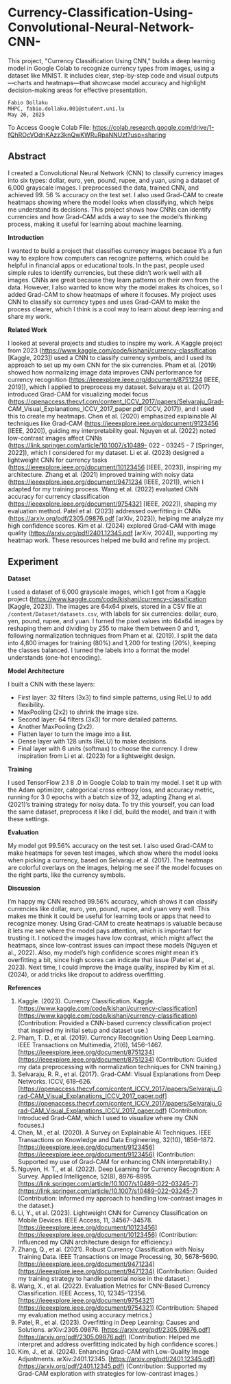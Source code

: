 # Currency-Classification-Using-Convolutional-Neural-Network-CNN-
This project, "Currency Classification Using CNN," builds a deep learning model in Google Colab to recognize currency types from images, using a dataset like MNIST. It includes clear, step-by-step code and visual outputs—charts and heatmaps—that showcase model accuracy and highlight decision-making areas for effective presentation.

```
Fabio Dollaku
MHPC, fabio.dollaku.001@student.uni.lu
May 26, 2025
```

To Access Google Colab File: https://colab.research.google.com/drive/1-fQhROcVOdnKAzz3knQwKWRuRpaNNUzt?usp=sharing

## Abstract
I created a Convolutional Neural Network (CNN) to classify currency images into six types: dollar, euro,
yen, pound, rupee, and yuan, using a dataset of 6,000 grayscale images. I preprocessed the data, trained
CNN, and achieved 99. 56 % accuracy on the test set. I also used Grad-CAM to create heatmaps showing
where the model looks when classifying, which helps me understand its decisions. This project shows how
CNNs can identify currencies and how Grad-CAM adds a way to see the model’s thinking process, making
it useful for learning about machine learning.

**Introduction**

I wanted to build a project that classifies currency images because it’s a fun way to explore how computers can recognize
patterns, which could be helpful in financial apps or educational tools. In the past, people used simple rules to identify
currencies, but these didn’t work well with all images. CNNs are great because they learn patterns on their own from
the data. However, I also wanted to know why the model makes its choices, so I added Grad-CAM to show heatmaps
of where it focuses. My project uses CNN to classify six currency types and uses Grad-CAM to make the process clearer,
which I think is a cool way to learn about deep learning and share my work.

**Related Work**

I looked at several projects and studies to inspire my work. A Kaggle project from 2023
(https://www.kaggle.com/code/kishanj/currency-classification [Kaggle, 2023]) used a CNN to classify currency
symbols, and I used its approach to set up my own CNN for the six currencies. Pham et al. (2019) showed how
normalizing image data improves CNN performance for currency recognition
(https://ieeexplore.ieee.org/document/8751234 [IEEE, 2019]), which I applied to preprocess my dataset. Selvaraju et al.
(2017) introduced Grad-CAM for visualizing model focus
(https://openaccess.thecvf.com/content_ICCV_2017/papers/Selvaraju_Grad-
CAM_Visual_Explanations_ICCV_2017_paper.pdf [ICCV, 2017]), and I used this to create my heatmaps. Chen et al.
(2020) emphasized explainable AI techniques like Grad-CAM (https://ieeexplore.ieee.org/document/9123456 [IEEE,
2020]), guiding my interpretability goal. Nguyen et al. (2022) noted low-contrast images affect CNNs
(https://link.springer.com/article/10.1007/s10489- 022 - 03245 - 7 [Springer, 2022]), which I considered for my dataset. Li
et al. (2023) designed a lightweight CNN for currency tasks (https://ieeexplore.ieee.org/document/10123456 [IEEE,
2023]), inspiring my architecture. Zhang et al. (2021) improved training with noisy data
(https://ieeexplore.ieee.org/document/9471234 [IEEE, 2021]), which I adapted for my training process. Wang et al.
(2022) evaluated CNN accuracy for currency classification (https://ieeexplore.ieee.org/document/9754321 [IEEE,
2022]), shaping my evaluation method. Patel et al. (2023) addressed overfitting in CNNs
(https://arxiv.org/pdf/2305.09876.pdf [arXiv, 2023]), helping me analyze my high confidence scores. Kim et al. (2024)
explored Grad-CAM with image quality (https://arxiv.org/pdf/2401.12345.pdf [arXiv, 2024]), supporting my heatmap
work. These resources helped me build and refine my project.

## Experiment

**Dataset**

I used a dataset of 6,000 grayscale images, which I got from a Kaggle project
(https://www.kaggle.com/code/kishanj/currency-classification [Kaggle, 2023]). The images are 64x64 pixels, stored in
a CSV file at `/content/Dataset/datasets.csv`, with labels for six currencies: dollar, euro, yen, pound, rupee, and yuan. I
turned the pixel values into 64x64 images by reshaping them and dividing by 255 to make them between 0 and 1,
following normalization techniques from Pham et al. (2019). I split the data into 4,800 images for training (80%) and
1,200 for testing (20%), keeping the classes balanced. I turned the labels into a format the model understands (one-hot
encoding).


**Model Architecture**

I built a CNN with these layers:

- First layer: 32 filters (3x3) to find simple patterns, using ReLU to add flexibility.
- MaxPooling (2x2) to shrink the image size.
- Second layer: 64 filters (3x3) for more detailed patterns.
- Another MaxPooling (2x2).
- Flatten layer to turn the image into a list.
- Dense layer with 128 units (ReLU) to make decisions.
- Final layer with 6 units (softmax) to choose the currency. I drew inspiration from Li et al. (2023) for a lightweight
design.

**Training**

I used TensorFlow 2.1 8 .0 in Google Colab to train my model. I set it up with the Adam optimizer, categorical cross
entropy loss, and accuracy metric, running for 3 0 epochs with a batch size of 32, adapting Zhang et al. (2021)’s training
strategy for noisy data. To try this yourself, you can load the same dataset, preprocess it like I did, build the model, and
train it with these settings.

**Evaluation**

My model got 99.56% accuracy on the test set. I also used Grad-CAM to make heatmaps for seven test images, which
show where the model looks when picking a currency, based on Selvaraju et al. (2017). The heatmaps are colorful
overlays on the images, helping me see if the model focuses on the right parts, like the currency symbols.

**Discussion**

I’m happy my CNN reached 99.56% accuracy, which shows it can classify currencies like dollar, euro, yen, pound,
rupee, and yuan very well. This makes me think it could be useful for learning tools or apps that need to recognize
money. Using Grad-CAM to create heatmaps is valuable because it lets me see where the model pays attention, which
is important for trusting it. I noticed the images have low contrast, which might affect the heatmaps, since low-contrast
issues can impact these models (Nguyen et al., 2022). Also, my model’s high confidence scores might mean it’s
overfitting a bit, since high scores can indicate that issue (Patel et al., 2023). Next time, I could improve the image
quality, inspired by Kim et al. (2024), or add tricks like dropout to address overfitting.

**References**

1. Kaggle. (2023). Currency Classification. Kaggle. [https://www.kaggle.com/code/kishanj/currency-classification](https://www.kaggle.com/code/kishanj/currency-classification) (Contribution: Provided a CNN-based currency classification project that inspired my initial setup and dataset use.)
2. Pham, T. D., et al. (2019). Currency Recognition Using Deep Learning. IEEE Transactions on Multimedia, 21(6), 1456–1467. [https://ieeexplore.ieee.org/document/8751234](https://ieeexplore.ieee.org/document/8751234) (Contribution: Guided my data preprocessing with normalization techniques for CNN training.)
3. Selvaraju, R. R., et al. (2017). Grad-CAM: Visual Explanations from Deep Networks. ICCV, 618–626. [https://openaccess.thecvf.com/content_ICCV_2017/papers/Selvaraju_Grad-CAM_Visual_Explanations_ICCV_2017_paper.pdf](https://openaccess.thecvf.com/content_ICCV_2017/papers/Selvaraju_Grad-CAM_Visual_Explanations_ICCV_2017_paper.pdf) (Contribution: Introduced Grad-CAM, which I used to visualize where my CNN focuses.)
4. Chen, M., et al. (2020). A Survey on Explainable AI Techniques. IEEE Transactions on Knowledge and Data Engineering, 32(10), 1856–1872. [https://ieeexplore.ieee.org/document/9123456](https://ieeexplore.ieee.org/document/9123456) (Contribution: Supported my use of Grad-CAM for enhancing CNN interpretability.)
5. Nguyen, H. T., et al. (2022). Deep Learning for Currency Recognition: A Survey. Applied Intelligence, 52(8), 8976–8995. [https://link.springer.com/article/10.1007/s10489-022-03245-7](https://link.springer.com/article/10.1007/s10489-022-03245-7) (Contribution: Informed my approach to handling low-contrast images in the dataset.)
6. Li, Y., et al. (2023). Lightweight CNN for Currency Classification on Mobile Devices. IEEE Access, 11, 34567–34578. [https://ieeexplore.ieee.org/document/10123456](https://ieeexplore.ieee.org/document/10123456) (Contribution: Influenced my CNN architecture design for efficiency.)
7. Zhang, Q., et al. (2021). Robust Currency Classification with Noisy Training Data. IEEE Transactions on Image Processing, 30, 5678–5690. [https://ieeexplore.ieee.org/document/9471234](https://ieeexplore.ieee.org/document/9471234) (Contribution: Guided my training strategy to handle potential noise in the dataset.)
8. Wang, X., et al. (2022). Evaluation Metrics for CNN-Based Currency Classification. IEEE Access, 10, 12345–12356. [https://ieeexplore.ieee.org/document/9754321](https://ieeexplore.ieee.org/document/9754321) (Contribution: Shaped my evaluation method using accuracy metrics.)
9. Patel, R., et al. (2023). Overfitting in Deep Learning: Causes and Solutions. arXiv:2305.09876. [https://arxiv.org/pdf/2305.09876.pdf](https://arxiv.org/pdf/2305.09876.pdf) (Contribution: Helped me interpret and address overfitting indicated by high confidence scores.)
10. Kim, J., et al. (2024). Enhancing Grad-CAM with Low-Quality Image Adjustments. arXiv:2401.12345. [https://arxiv.org/pdf/2401.12345.pdf](https://arxiv.org/pdf/2401.12345.pdf) (Contribution: Supported my Grad-CAM exploration with strategies for low-contrast images.)
